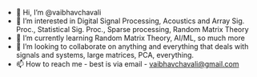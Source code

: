 - 👋 Hi, I’m @vaibhavchavali
- 👀 I’m interested in Digital Signal Processing, Acoustics and Array Sig. Proc., Statistical Sig. Proc., Sparse processing, Random Matrix Theory
- 🌱 I’m currently learning Random Matrix Theory, AI/ML, so much more 
- 💞️ I’m looking to collaborate on anything and everything that deals with signals and systems, large matrices, PCA, everything.
- 📫 How to reach me - best is via email - vaibhavchavali@gmail.com
